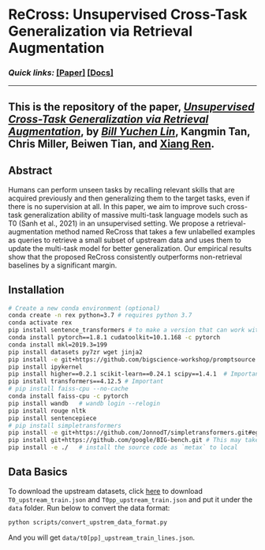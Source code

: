 # ReCross: Unsupervised Cross-Task Generalization via Retrieval Augmentation


### **_Quick links:_**  [**[Paper]**](https://arxiv.org/abs/2204.07937)   [**[Docs]**](https://inklab.usc.edu/ReCross/)

---
This is the repository of the paper, [_**Unsupervised Cross-Task Generalization via Retrieval Augmentation**_](https://arxiv.org/abs/2204.07937), by [_Bill Yuchen Lin_](https://yuchenlin.xyz/), Kangmin Tan, Chris Miller, Beiwen Tian, and [Xiang Ren](http://www-bcf.usc.edu/~xiangren/).
---

## Abstract 
Humans can perform unseen tasks by recalling relevant skills that are acquired previously and then generalizing them to the target tasks, even if there is no supervision at all. In this paper, we aim to improve such cross-task generalization ability of massive multi-task language models such as T0 (Sanh et al., 2021) in an unsupervised setting. We propose a retrieval-augmentation method named ReCross that takes a few unlabelled examples as queries to retrieve a small subset of upstream data and uses them to update the multi-task model for better generalization. Our empirical results show that the proposed ReCross consistently outperforms non-retrieval baselines by a significant margin.


## Installation

```bash
# Create a new conda environment (optional)
conda create -n rex python=3.7 # requires python 3.7
conda activate rex
pip install sentence_transformers # to make a version that can work with torch= 1.8.1  
conda install pytorch==1.8.1 cudatoolkit=10.1.168 -c pytorch
conda install mkl=2019.3=199
pip install datasets py7zr wget jinja2
pip install -e git+https://github.com/bigscience-workshop/promptsource.git#egg=promptsource -U  # for processing the data only. can skip.
pip install ipykernel
pip install higher==0.2.1 scikit-learn==0.24.1 scipy==1.4.1  # Important  
pip install transformers==4.12.5 # Important
# pip install faiss-cpu --no-cache
conda install faiss-cpu -c pytorch
pip install wandb   # wandb login --relogin
pip install rouge nltk
pip install sentencepiece
# pip install simpletransformers
pip install -e git+https://github.com/JonnodT/simpletransformers.git#egg=simpletransformers
pip install git+https://github.com/google/BIG-bench.git # This may take a few minutes
pip install -e ./   # install the source code as `metax` to local

```


## Data Basics

To download the upstream datasets, click [here](https://drive.google.com/drive/folders/10FSUb3xN_ajmwpwxa7cnjmPTGa8NqmDK?usp=sharing) 
to download `T0_upstream_train.json` and `T0pp_upstream_train.json` and put it under the `data` folder.
Run below to convert the data format:

```bash
python scripts/convert_upstrem_data_format.py
```
And you will get `data/t0[pp]_upstream_train_lines.json`.


